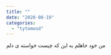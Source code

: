 ```yaml
---
title: ""
date: "2020-08-19"
categories: 
  - "tytomood"
---
```


من خود جاهلم به این که چیست خواسته ی دلم
